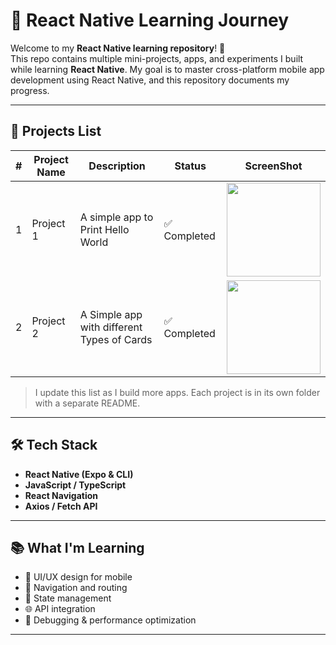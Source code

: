 # 🚀 React Native Learning Journey

Welcome to my **React Native learning repository**! 📱  
This repo contains multiple mini-projects, apps, and experiments I built while learning **React Native**. My goal is to master cross-platform mobile app development using React Native, and this repository documents my progress.

---

## 📂 Projects List

| # | Project Name | Description | Status | ScreenShot |
|---|--------------|-------------|--------|-----|
| 1 | Project 1 | A simple app to Print Hello World | ✅ Completed | <img src="https://github.com/user-attachments/assets/993587cf-5f62-4e11-b5a1-a1935b5c1004" width="150"/>|
| 2 | Project 2 | A Simple app with different Types of Cards | ✅ Completed |<img src="https://github.com/user-attachments/assets/d856250c-c1ce-4130-be05-d0acd1ed811c" width="150"/> |

> I update this list as I build more apps. Each project is in its own folder with a separate README.

---

## 🛠 Tech Stack

- **React Native (Expo & CLI)**
- **JavaScript / TypeScript**
- **React Navigation**
- **Axios / Fetch API**

---

## 📚 What I'm Learning

- 📱 UI/UX design for mobile
- 🧭 Navigation and routing
- 🔄 State management
- 🌐 API integration
- 🧪 Debugging & performance optimization

---

